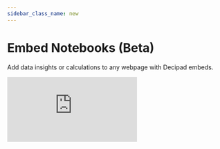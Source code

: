 ```yaml
---
sidebar_class_name: new
---
```


# Embed Notebooks (Beta)

Add data insights or calculations to any webpage with Decipad embeds.

 <div style={{position: 'relative', paddingBottom: '59.01639344262295%', height: 0}}>
   <iframe src="https://www.loom.com/embed/a24d7196e9f2443bbaa1788a5ee4546e?sid=aa1855d9-f4a8-4a91-80f9-37b9634b0a2d?hide_owner=true&hide_share=true&hide_title=true&hideEmbedTopBar=true" frameBorder={0} webkitallowfullscreen mozallowfullscreen allowFullScreen style={{position: 'absolute', top: 0, left: 0, width: '100%', height: '100%'}} />
 </div>

<br/>

## Embed Decipad Notebooks on other APPs
1. Click the `Share` button at the top of your notebook to open the sharing menu.
2. Select the `Publish` tab from the sharing menu and enable `Anyone with the link can view`. To hide blocks from embeds, use the option menu that appears when you hover over blocks and select `Hide from reader`.
3. Go to the `Embed` tab in the sharing menu, and click `Copy` to get the embed link.
4. Don't forget to republish your notebook when you make updates to ensure they show up in your embed.


#### Embed on Notion
  * Paste the Decipad embed link on notion and select `Create embed`.
  * Check out this [interactive Invoice Template](https://cord-wok-161.notion.site/Quick-Invoice-Calculator-c62577c04a2d4ed6bdcd8f13c558a98b) and [this Hourly Rate Proposal](https://www.notion.so/decipad/Hourly-Rate-Proposal-c8702370b9f041e1a3260e72e192320c). 

#### Embed on Monday.com
  * Open Monday.com and create a new Doc.
  * Add a new ["Embed everything"](https://support.monday.com/hc/en-us/articles/360002383219-The-Embed-Everything-Widget) widget and paste the Decipad embed link.

#### Embed on ClickUp
  * Open ClickUp and create a new Drashboard.
  * Add a new ["Custom Embed"](https://help.clickup.com/hc/en-us/articles/6312198759319-Embed-cards) card and paste the Decipad embed link.

#### Embed on Webflow
  * Adapt this HTML code by replacing YOUR-DECIPAD-EMBED-LINK with the embed link you got from Decipad.
  ```
  <iframe src="YOUR-DECIPAD-EMBED-LINK" width="100%" height="100%" frameBorder="0"></iframe>
  ```
  * Open your Webflow project and add a ["Custom Code Embed"](https://university.webflow.com/lesson/custom-code-embed) block.
  * Add the adapted HTML code you just created to the ["Custom Code Embed"](https://university.webflow.com/lesson/custom-code-embed) block on Webflow.
  * Send an email to [support@decipad.com](mailto:support@decipad.com) to have your domain approved.

#### Embed on Github Pages, replit or Vercel
  * Adapt this HTML code by replacing YOUR-DECIPAD-EMBED-LINK with the embed link you got from Decipad.
  ```
  <iframe src="YOUR-DECIPAD-EMBED-LINK" width="100%" height="100%" frameBorder="0"></iframe>
  ```
  * If you have a custom domain, send an email to support@decipad.com to have it approved.
  
#### Embed Decipad on a Custom Domain
  * We currently support embeds for custom domains on: Notion, Monday.com, ClickUp and Webflow. Please reach out to [support@decipad.com](mailto:support@decipad.com) to have your domain or website approved.

## Request other apps

Don’t see an app you want to embed on? Please reach out to [support@decipad.com](mailto:support@decipad.com) or use the Help Button at the bottom of your Decipad app to share your request and our team will try to accommodate.

## Embeds not loading

Make sure you have third-party cookies enabled in your browser for Decipad embeds to work.